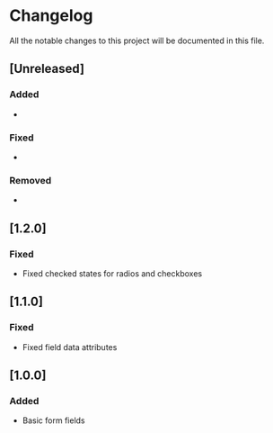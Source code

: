 # Changelog
All the notable changes to this project will be documented in this file.

## [Unreleased]

### Added
- 

### Fixed
- 

### Removed
- 

## [1.2.0]

### Fixed
- Fixed checked states for radios and checkboxes

## [1.1.0]

### Fixed
- Fixed field data attributes

## [1.0.0]

### Added
- Basic form fields
